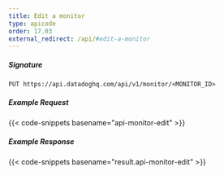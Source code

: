 ```yaml
---
title: Edit a monitor
type: apicode
order: 17.03
external_redirect: /api/#edit-a-monitor
---
```


##### Signature
`PUT https://api.datadoghq.com/api/v1/monitor/<MONITOR_ID>`
##### Example Request
{{< code-snippets basename="api-monitor-edit" >}}
##### Example Response
{{< code-snippets basename="result.api-monitor-edit" >}}

